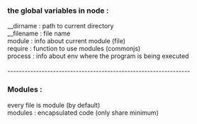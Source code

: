 <h3> the global variables in node : </h3>
__dirname : path to current directory<br>
__filename : file name <br>
module : info about current module (file) <br>
require : function to use modules (commonjs) <br>
process : info about env where the program is being executed <br><br>
----------------------------------------------------------------
<h3> Modules : </h3>
every file is module (by default) <br>
modules : encapsulated code (only share minimum) <br>
